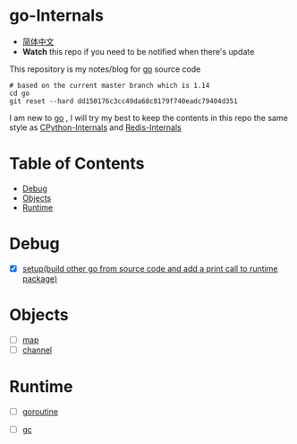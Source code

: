 # go-Internals
* [简体中文](https://github.com/zpoint/go-Internals/blob/1.14/README_CN.md)
* **Watch** this repo if you need to be notified when there's update

This repository is my notes/blog for [go](https://github.com/golang/go) source code

```shell script
# based on the current master branch which is 1.14
cd go
git reset --hard dd150176c3cc49da68c8179f740eadc79404d351
```

I am new to [go](https://github.com/golang/go) , I will try my best to keep the contents in this repo the same style as [CPython-Internals](https://github.com/zpoint/CPython-Internals) and [Redis-Internals](https://github.com/zpoint/Redis-Internals)

# Table of Contents

* [Debug](#Debug)
* [Objects](#Objects)
* [Runtime](#Runtime)

# Debug

- [x] [setup(build other go from source  code and add a print call to runtime package)](https://github.com/zpoint/go-Internals/blob/1.14/debug/setup/setup.md)

# Objects

- [ ] [map](https://github.com/zpoint/go-Internals/blob/1.14/objects/map/map.md)
- [ ] [channel](https://github.com/zpoint/go-Internals/blob/1.14/objects/channel/channel.md)

# Runtime

- [ ] [goroutine](https://github.com/zpoint/go-Internals/blob/1.14/runtime/goroutine/goroutine.md)

- [ ] [gc](https://github.com/zpoint/go-Internals/blob/1.14/runtime/gc/gc.md)